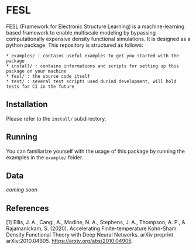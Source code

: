 # FESL

FESL (Framework for Electronic Structure Learning) is a machine-learning based framework to enable multiscale modeling by bypassing computationally expensive density functional simulations. It is designed as a python package. This repository is structured as follows:

    * examples/ : contains useful examples to get you started with the package
    * install/ : contains informations and scripts for setting up this package on your machine
    * fesl/ : the source code itself
    * test/ : several test scripts used durind development, will hold tests for CI in the future

## Installation

Please refer to the `install/` subdirectory.

## Running

You can familiarize yourself with the usage of this package by running the examples in the ```example/``` folder.

## Data

*coming soon*

## References

[1] Ellis, J. A., Cangi, A., Modine, N. A., Stephens, J. A., Thompson, A. P., & Rajamanickam, S. (2020). Accelerating Finite-temperature Kohn-Sham Density Functional Theory with Deep Neural Networks. arXiv preprint arXiv:2010.04905. https://arxiv.org/abs/2010.04905.
